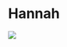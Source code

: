 # Hannah
[![](https://d34ymitoc1pg7m.cloudfront.net/bf4/soldier/large/sp-hanna-b13d5204.png)](https://d34ymitoc1pg7m.cloudfront.net/bf4/soldier/large/sp-dima-5cd42d40.png)
